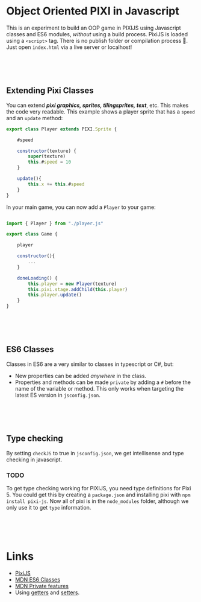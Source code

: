 # Object Oriented PIXI in Javascript

This is an experiment to build an OOP game in PIXIJS using Javascript classes and ES6 modules, *without* using a build process. PixiJS is loaded using a `<script>` tag. There is no publish folder or compilation process 🤯. Just open `index.html` via a live server or localhost!

<br>
<br>
<br>

## Extending Pixi Classes

You can extend ***pixi graphics, sprites, tilingsprites, text***, etc. This makes the code very readable. This example shows a player sprite that has a `speed` and an `update` method:

```javascript
export class Player extends PIXI.Sprite {

    #speed

    constructor(texture) {
        super(texture)
        this.#speed = 10
    }

    update(){
        this.x += this.#speed
    }
}
```
In your main game, you can now add a `Player` to your game:
```javascript

import { Player } from "./player.js"

export class Game {

    player

    constructor(){
        ...
    }

    doneLoading() {
        this.player = new Player(texture)
        this.pixi.stage.addChild(this.player)
        this.player.update()
    }
}
```

<br>
<br>
<br>

## ES6 Classes

Classes in ES6 are a very similar to classes in typescript or C#, but:

- New properties can be added *anywhere* in the class. 
- Properties and methods can be made `private` by adding a `#` before the name of the variable or method. This only works when targeting the latest ES version in `jsconfig.json`.

<br>
<br>
<br>

## Type checking

By setting `checkJS` to true in `jsconfig.json`, we get intellisense and type checking in javascript.

### TODO

To get type checking working for PIXIJS, you need type definitions for Pixi 5. You could get this by creating a `package.json` and installing pixi with `npm install pixi-js`. Now all of pixi is in the `node_modules` folder, although we only use it to get `type` information.

<br>
<br>
<br>

# Links

- [PixiJS](https://pixijs.com)
- [MDN ES6 Classes](https://developer.mozilla.org/en-US/docs/Web/JavaScript/Reference/Classes/Public_class_fields)
- [MDN Private features](https://developer.mozilla.org/en-US/docs/Web/JavaScript/Reference/Classes/Private_class_fields)
- Using [getters](https://developer.mozilla.org/en-US/docs/Web/JavaScript/Reference/Functions/get) and [setters](https://developer.mozilla.org/en-US/docs/Web/JavaScript/Reference/Functions/set).